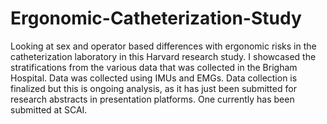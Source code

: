# Ergonomic-Catheterization-Study
Looking at sex and operator based differences with ergonomic risks in the catheterization laboratory in this Harvard research study. I showcased the stratifications from the various data that was collected in the Brigham Hospital. Data was collected using IMUs and EMGs. Data collection is finalized but this is ongoing analysis, as it has just been submitted for research abstracts in presentation platforms. One currently has been submitted at SCAI.
